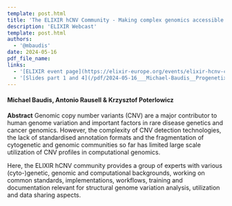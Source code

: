 ```yaml
---
template: post.html
title: 'The ELIXIR hCNV Community - Making complex genomics accessible'
description: 'ELIXIR Webcast'
template: post.html 
authors:
  - '@mbaudis'
date: 2024-05-16
pdf_file_name:
links:
  - '[ELIXIR event page](https://elixir-europe.org/events/elixir-hcnv-community-making-complex-genomics-accessible)'
  - '[Slides part 1 and 4](/pdf/2024-05-16___Michael-Baudis__Progenetix-and-Beacon__ELIXIR-hCNV-webcast.pdf'
---
```


#### Michael Baudis, Antonio Rausell & Krzysztof Poterlowicz 


**Abstract** Genomic copy number variants (CNV) are a major contributor to human genome variation and important factors in rare disease genetics and cancer genomics. However, the complexity of CNV detection technologies, the lack of standardised annotation formats and the fragmentation of cytogenetic and genomic communities so far has limited large scale utilization of CNV profiles in computational genomics.  <!--more-->

Here, the ELIXIR hCNV community provides a group of experts with various (cyto-)genetic, genomic and computational backgrounds, working on common standards, implementations, workflows, training and documentation relevant for structural genome variation analysis, utilization and data sharing aspects.

